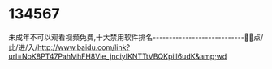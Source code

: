 # 134567
未成年不可以观看视频免费,十大禁用软件排名----------------------------🦯🦯点/此/进/入/http://www.baidu.com/link?url=NoK8PT47PahMhFH8Vie_jnciyIKNTTtVBQKpill6udK&amp;wd
